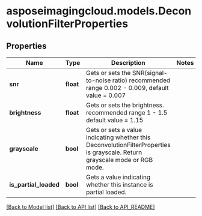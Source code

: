 # asposeimagingcloud.models.DeconvolutionFilterProperties

## Properties
Name | Type | Description | Notes
------------ | ------------- | ------------- | -------------
**snr** | **float** | Gets or sets the SNR(signal-to-noise ratio) recommended range 0.002 - 0.009, default value &#x3D; 0.007 | 
**brightness** | **float** | Gets or sets the brightness. recommended range 1 - 1.5 default value &#x3D; 1.15 | 
**grayscale** | **bool** | Gets or sets a value indicating whether this DeconvolutionFilterProperties is grayscale. Return grayscale mode or RGB mode. | 
**is_partial_loaded** | **bool** | Gets a value indicating whether this instance is partial loaded. | 

[[Back to Model list]](API_README.md#documentation-for-models) [[Back to API list]](API_README.md#documentation-for-api-endpoints) [[Back to API_README]](API_README.md)


